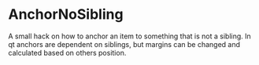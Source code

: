 # AnchorNoSibling

A small hack on how to anchor an item to something that is not a sibling.
In qt anchors are dependent on siblings, but margins can be changed and calculated based on others position.
